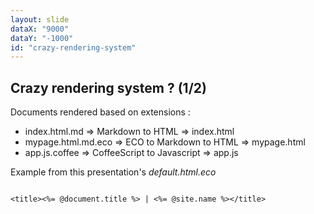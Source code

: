 ```yaml
---
layout: slide
dataX: "9000"
dataY: "-1000"
id: "crazy-rendering-system"
---
```


## Crazy rendering system ? (1/2)

Documents rendered based on extensions :

- index.html.md => Markdown to HTML => index.html
- mypage.html.md.eco => ECO to Markdown to HTML => mypage.html
- app.js.coffee => CoffeeScript to Javascript => app.js

Example from this presentation's *default.html.eco*
<pre><code>
&lt;title&gt;<%= @document.title %> | <%= @site.name %>&lt;/title&gt;
</code></pre>